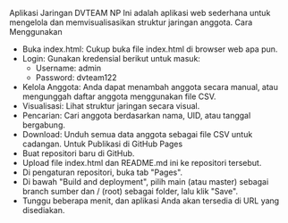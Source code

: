 Aplikasi Jaringan DVTEAM NP
Ini adalah aplikasi web sederhana untuk mengelola dan memvisualisasikan struktur jaringan anggota.
Cara Menggunakan
 * Buka index.html: Cukup buka file index.html di browser web apa pun.
 * Login: Gunakan kredensial berikut untuk masuk:
   * Username: admin
   * Password: dvteam122
 * Kelola Anggota: Anda dapat menambah anggota secara manual, atau mengunggah daftar anggota menggunakan file CSV.
 * Visualisasi: Lihat struktur jaringan secara visual.
 * Pencarian: Cari anggota berdasarkan nama, UID, atau tanggal bergabung.
 * Download: Unduh semua data anggota sebagai file CSV untuk cadangan.
Untuk Publikasi di GitHub Pages
 * Buat repositori baru di GitHub.
 * Upload file index.html dan README.md ini ke repositori tersebut.
 * Di pengaturan repositori, buka tab "Pages".
 * Di bawah "Build and deployment", pilih main (atau master) sebagai branch sumber dan / (root) sebagai folder, lalu klik "Save".
 * Tunggu beberapa menit, dan aplikasi Anda akan tersedia di URL yang disediakan.
